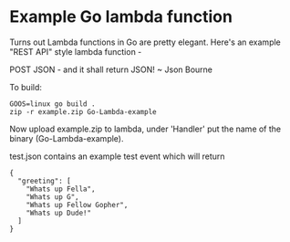 # Example Go lambda function

Turns out Lambda functions in Go are pretty elegant. Here's an example "REST API" style lambda function -

POST JSON - and it shall return JSON! ~ Json Bourne

To build:

```
GOOS=linux go build .
zip -r example.zip Go-Lambda-example
```

Now upload example.zip to lambda, under 'Handler' put the name of the binary (Go-Lambda-example).

test.json contains an example test event which will return

```
{
  "greeting": [
    "Whats up Fella",
    "Whats up G",
    "Whats up Fellow Gopher",
    "Whats up Dude!"
  ]
}
```